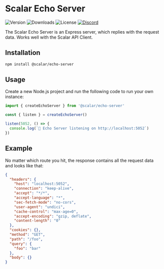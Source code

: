 # Scalar Echo Server

![Version](https://img.shields.io/npm/v/%40scalar/echo-server)
![Downloads](https://img.shields.io/npm/dm/%40scalar/echo-server)
![License](https://img.shields.io/npm/l/%40scalar%2Fecho-server)
[![Discord](https://img.shields.io/discord/1135330207960678410?style=flat&color=5865F2)](https://discord.gg/8HeZcRGPFS)

The Scalar Echo Server is an Express server, which replies with the request data. Works well with the Scalar API Client.

## Installation

```bash
npm install @scalar/echo-server
```

## Usage

Create a new Node.js project and run the following code to run your own instance:

```ts
import { createEchoServer } from '@scalar/echo-server'

const { listen } = createEchoServer()

listen(5052, () => {
  console.log(`🔁 Echo Server listening on http://localhost:5052`)
})
```

## Example

No matter which route you hit, the response contains all the request data and looks like that:

```json
{
  "headers": {
    "host": "localhost:5052",
    "connection": "keep-alive",
    "accept": "*/*",
    "accept-language": "*",
    "sec-fetch-mode": "no-cors",
    "user-agent": "undici",
    "cache-control": "max-age=0",
    "accept-encoding": "gzip, deflate",
    "content-length": "0"
  },
  "cookies": {},
  "method": "GET",
  "path": "/foo",
  "query": {
    "foo": "bar"
  },
  "body": {}
}
```
